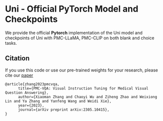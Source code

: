 # Uni - Official PyTorch Model and Checkpoints

We provide the official **Pytorch** implementation of the Uni model and checkpoints of Uni with PMC-LLaMA, PMC-CLIP on both blank and choice tasks.


## Citation

If you use this code or use our pre-trained weights for your research, please cite our [paper](https://arxiv.org/abs/2305.10415)

```
@article{zhang2023pmcvqa,
      title={PMC-VQA: Visual Instruction Tuning for Medical Visual Question Answering}, 
      author={Xiaoman Zhang and Chaoyi Wu and Ziheng Zhao and Weixiong Lin and Ya Zhang and Yanfeng Wang and Weidi Xie},
      year={2023},
      journal={arXiv preprint arXiv:2305.10415},
}
```

